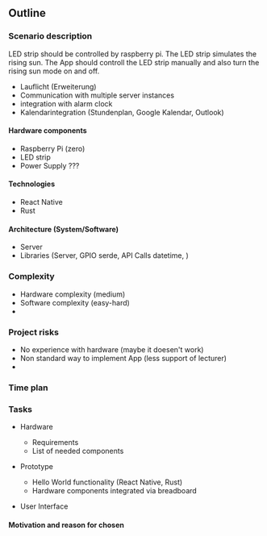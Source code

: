 

## Outline


### Scenario description
LED strip should be controlled by raspberry pi. The LED strip simulates the rising sun. The App should controll
the LED strip manually and also turn the rising sun mode on and off. 

 - Lauflicht (Erweiterung)
 - Communication with multiple server instances
 - integration with alarm clock
 - Kalendarintegration (Stundenplan, Google Kalendar, Outlook)


#### Hardware components
- Raspberry Pi (zero)
- LED strip
- Power Supply ???

#### Technologies
- React Native
- Rust

#### Architecture (System/Software)
- Server
- Libraries (Server, GPIO serde, API Calls datetime, )

### Complexity
- Hardware complexity (medium)
- Software complexity (easy-hard)
- 

### Project risks
- No experience with hardware (maybe it doesen't work)
- Non standard way to implement App (less support of lecturer)
- 

### Time plan


### Tasks

- Hardware
    - Requirements
    - List of needed components

- Prototype
    - Hello World functionality (React Native, Rust)
    - Hardware components integrated via breadboard
  
- User Interface

#### Motivation and reason for chosen

